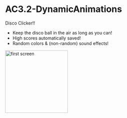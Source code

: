 # AC3.2-DynamicAnimations

Disco Clicker!!

* Keep the disco ball in the air as long as you can!
* High scores automatically saved!
* Random colors & (non-random) sound effects!
 
 <img height="200" alt="first screen" src="http://i63.tinypic.com/2qnxk4p.png">

